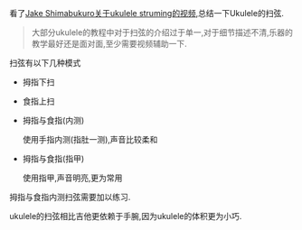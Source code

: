 看了[Jake Shimabukuro关于ukulele struming的视频](https://www.youtube.com/watch?v=eufeQNx5xXg&list=PLP6Aq7I2cpNjlOXYqLWGJv6j3b9WD0Jx3&index=2&t=0s),总结一下Ukulele的扫弦.

> 大部分ukulele的教程中对于扫弦的介绍过于单一,对于细节描述不清,乐器的教学最好还是面对面,至少需要视频辅助一下.

扫弦有以下几种模式

- 拇指下扫

- 食指上扫

- 拇指与食指(内测)

  使用手指内测(指肚一测),声音比较柔和

- 拇指与食指(指甲)

  使用指甲,声音明亮,更为常用

拇指与食指内测扫弦需要加以练习.

ukulele的扫弦相比吉他更依赖于手腕,因为ukulele的体积更为小巧.